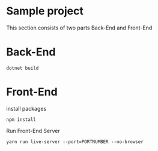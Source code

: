 # Sample project
This section consists of two parts Back-End and Front-End
<br>
# Back-End
```
dotnet build
```
# Front-End
install packages
```
npm install
```
Run Front-End Server
```
yarn run live-server --port=PORTNUMBER --no-browser
```